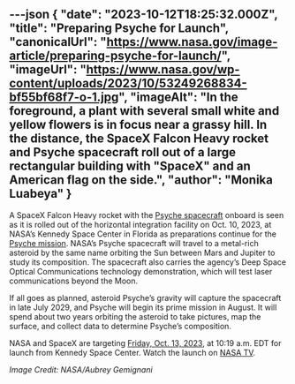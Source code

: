 ---json
{
  "date": "2023-10-12T18:25:32.000Z",
  "title": "Preparing Psyche for Launch",
  "canonicalUrl": "https://www.nasa.gov/image-article/preparing-psyche-for-launch/",
  "imageUrl": "https://www.nasa.gov/wp-content/uploads/2023/10/53249268834-bf55bf68f7-o-1.jpg",
  "imageAlt": "In the foreground, a plant with several small white and yellow flowers is in focus near a grassy hill. In the distance, the SpaceX Falcon Heavy rocket and Psyche spacecraft roll out of a large rectangular building with \"SpaceX\" and an American flag on the side.",
  "author": "Monika Luabeya"
}
---

A SpaceX Falcon Heavy rocket with the [Psyche spacecraft](https://science.nasa.gov/mission/psyche/spacecraft/) onboard is seen as it is rolled out of the horizontal integration facility on Oct. 10, 2023, at NASA’s Kennedy Space Center in Florida as preparations continue for the [Psyche mission](https://science.nasa.gov/mission/psyche/). NASA’s Psyche spacecraft will travel to a metal-rich asteroid by the same name orbiting the Sun between Mars and Jupiter to study its composition. The spacecraft also carries the agency’s Deep Space Optical Communications technology demonstration, which will test laser communications beyond the Moon.

If all goes as planned, asteroid Psyche’s gravity will capture the spacecraft in late July 2029, and Psyche will begin its prime mission in August. It will spend about two years orbiting the asteroid to take pictures, map the surface, and collect data to determine Psyche’s composition.

NASA and SpaceX are targeting [Friday, Oct. 13, 2023](https://blogs.nasa.gov/psyche/2023/10/11/weather-delays-nasas-psyche-launch-now-targeting-oct-13/?linkId=240996305), at 10:19 a.m. EDT for launch from Kennedy Space Center. Watch the launch on [NASA TV](https://www.nasa.gov/nasatv/).

_Image Credit: NASA/Aubrey Gemignani_
